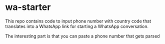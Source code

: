 # wa-starter

This repo contains code to input phone number with country code that translates into a WhatsApp link for starting a WhatsApp conversation.

The interesting part is that you can paste a phone number that gets parsed
